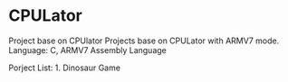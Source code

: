 # CPULator
Project base on CPUlator 
  Projects base on CPULator with ARMV7 mode.
  Language: C, ARMV7 Assembly Language
  
  Porject List: 
                1. Dinosaur Game
